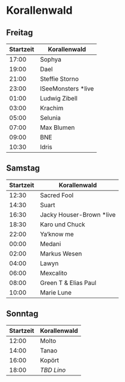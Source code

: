 # Korallenwald

## Freitag

| Startzeit | Korallenwald        |
| --------- | ------------------- |
| 17:00     | Sophya              |
| 19:00     | Dael                |
| 21:00     | Steffie Storno      |
| 23:00     | ISeeMonsters \*live |
| 01:00     | Ludwig Zibell       |
| 03:00     | Krachim             |
| 05:00     | Selunia             |
| 07:00     | Max Blumen          |
| 09:00     | BNE                 |
| 10:30     | Idris               |

## Samstag

| Startzeit | Korallenwald              |
| --------- | ------------------------- |
| 12:30     | Sacred Fool               |
| 14:30     | Suart                     |
| 16:30     | Jacky Houser-Brown \*live |
| 18:30     | Karo und Chuck            |
| 22:00     | Ya‘know me                |
| 00:00     | Medani                    |
| 02:00     | Markus Wesen              |
| 04:00     | Lawyn                     |
| 06:00     | Mexcalito                 |
| 08:00     | Green T & Elias Paul      |
| 10:00     | Marie Lune                |

## Sonntag

| Startzeit | Korallenwald |
| --------- | ------------ |
| 12:00     | Molto        |
| 14:00     | Tanao        |
| 16:00     | Kopört       |
| 18:00     | _TBD Lino_   |
